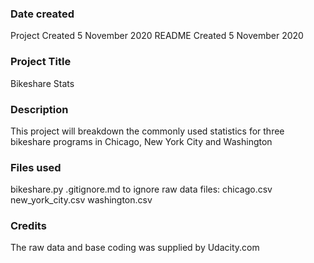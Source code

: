 ### Date created
Project Created 5 November 2020
README Created 5 November 2020

### Project Title
Bikeshare Stats  

### Description
This project will breakdown the commonly used statistics for three bikeshare programs in Chicago, New York City and Washington

### Files used
bikeshare.py
.gitignore.md to ignore raw data files:
chicago.csv
new_york_city.csv
washington.csv

### Credits
The raw data and base coding was supplied by Udacity.com
